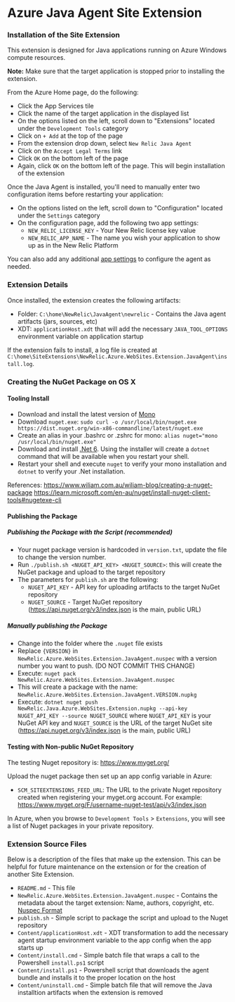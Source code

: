 # Azure Java Agent Site Extension

### Installation of the Site Extension

This extension is designed for Java applications running on Azure Windows compute resources.

**Note:** Make sure that the target application is stopped prior to installing the extension.

From the Azure Home page, do the following:
- Click the App Services tile
- Click the name of the target application in the displayed list
- On the options listed on the left, scroll down to "Extensions" located under the `Development Tools` category
- Click on `+ Add` at the top of the page
- From the extension drop down, select `New Relic Java Agent`
- Click on the `Accept Legal Terms` link
- Click `OK` on the bottom left of the page
- Again, click `OK` on the bottom left of the page. This will begin installation of the extension

Once the Java Agent is installed, you'll need to manually enter two configuration items before restarting your application:
- On the options listed on the left, scroll down to "Configuration" located under the `Settings` category
- On the configuration page, add the following two app settings:
    - `NEW_RELIC_LICENSE_KEY` - Your New Relic license key value
	- `NEW_RELIC_APP_NAME` - The name you wish your application to show up as in the New Relic Platform
	
You can also add any additional [app settings](https://docs.newrelic.com/docs/apm/agents/java-agent/configuration/java-agent-configuration-config-file/#Environment_Variables) to configure the agent as needed.

### Extension Details

Once installed, the extension creates the following artifacts:
- Folder: `C:\home\NewRelic\JavaAgent\newrelic` - Contains the Java agent artifacts (jars, sources, etc)
- XDT: `applicationHost.xdt` that will add the necessary `JAVA_TOOL_OPTIONS` environment variable on application startup

If the extension fails to install, a log file is created at `C:\home\SiteExtensions\NewRelic.Azure.WebSites.Extension.JavaAgent\install.log`.

### Creating the NuGet Package on OS X

#### Tooling Install

- Download and install the latest version of [Mono](https://www.mono-project.com/download/stable/)
- Download `nuget.exe`: `sudo curl -o /usr/local/bin/nuget.exe https://dist.nuget.org/win-x86-commandline/latest/nuget.exe`
- Create an alias in your .bashrc or .zshrc for mono: `alias nuget="mono /usr/local/bin/nuget.exe"`
- Download and install [.Net 6](https://dotnet.microsoft.com/en-us/download/dotnet/6.0). Using the installer will create a `dotnet` command that will be available when you restart your shell.
- Restart your shell and execute `nuget` to verify your mono installation and `dotnet` to verify your .Net installation.

References:
https://www.wiliam.com.au/wiliam-blog/creating-a-nuget-package
https://learn.microsoft.com/en-au/nuget/install-nuget-client-tools#nugetexe-cli

#### Publishing the Package

##### Publishing the Package with the Script (recommended)
- Your nuget package version is hardcoded in `version.txt`, update the file to change the version number.
- Run `./publish.sh <NUGET_API_KEY> <NUGET_SOURCE>`: this will create the NuGet package and upload to the target repository
- The parameters for `publish.sh` are the following:
	- `NUGET_API_KEY` - API key for uploading artifacts to the target NuGet repository
	- `NUGET_SOURCE` - Target NuGet repository (https://api.nuget.org/v3/index.json is the main, public URL)

##### Manually publishing the Package

- Change into the folder where the `.nuget` file exists
- Replace `{VERSION}` in `NewRelic.Azure.WebSites.Extension.JavaAgent.nuspec` with a version number you want to push. (DO NOT COMMIT THIS CHANGE)
- Execute: `nuget pack NewRelic.Azure.WebSites.Extension.JavaAgent.nuspec`
- This will create a package with the name: `NewRelic.Azure.WebSites.Extension.JavaAgent.VERSION.nupkg`
- Execute: `dotnet nuget push NewRelic.Java.Azure.WebSites.Extension.nupkg --api-key NUGET_API_KEY --source NUGET_SOURCE` where `NUGET_API_KEY` is your NuGet API key and `NUGET_SOURCE` is the URL of the target NuGet site (https://api.nuget.org/v3/index.json is the main, public URL)

#### Testing with Non-public NuGet Repository

The testing Nuget repository is: https://www.myget.org/

Upload the nuget package then set up an app config variable in Azure:
- `SCM_SITEEXTENSIONS_FEED_URL`: The URL to the private Nuget repository created when registering your myget.org account. For example: https://www.myget.org/F/username-nuget-test/api/v3/index.json

In Azure, when you browse to `Development Tools` > `Extensions`, you will see a list of Nuget packages in your private repository.

### Extension Source Files

Below is a description of the files that make up the extension. This can be helpful for future maintenance on the extension or for the creation of another Site Extension.

- `README.md` - This file
- `NewRelic.Azure.WebSites.Extension.JavaAgent.nuspec` - Contains the metadata about the target extension: Name, authors, copyright, etc. [Nuspec Format](https://learn.microsoft.com/en-us/nuget/reference/nuspec)
- `publish.sh` - Simple script to package the script and upload to the Nuget repository
- `Content/applicationHost.xdt` - XDT transformation to add the necessary agent startup environment variable to the app config when the app starts up
- `Content/install.cmd` - Simple batch file that wraps a call to the Powershell `install.ps1` script
- `Content/install.ps1` - Powershell script that downloads the agent bundle and installs it to the proper location on the host
- `Content/uninstall.cmd` - Simple batch file that will remove the Java installtion artifacts when the extension is removed


